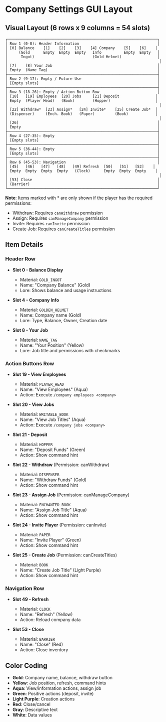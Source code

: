 # Company Settings GUI Layout

## Visual Layout (6 rows x 9 columns = 54 slots)

```
┌───────────────────────────────────────────────────────────────────┐
│ Row 1 (0-8): Header Information                                   │
│ [0] Balance    [1]    [2]    [3]    [4] Company    [5]    [6]    │
│     (Gold      Empty  Empty  Empty   Info          Empty  Empty   │
│      Ingot)                          (Gold Helmet)                │
│                                                                    │
│ [7]    [8] Your Job                                               │
│ Empty  (Name Tag)                                                 │
├───────────────────────────────────────────────────────────────────┤
│ Row 2 (9-17): Empty / Future Use                                  │
│ [Empty slots]                                                     │
├───────────────────────────────────────────────────────────────────┤
│ Row 3 (18-26): Empty / Action Button Row                          │
│ [18]   [19] Employees  [20] Jobs     [21] Deposit                │
│ Empty  (Player Head)   (Book)        (Hopper)                    │
│                                                                    │
│ [22] Withdraw*  [23] Assign*   [24] Invite*    [25] Create Job*  │
│ (Dispenser)     (Ench. Book)   (Paper)         (Book)            │
│                                                                    │
│ [26]                                                              │
│ Empty                                                             │
├───────────────────────────────────────────────────────────────────┤
│ Row 4 (27-35): Empty                                              │
│ [Empty slots]                                                     │
├───────────────────────────────────────────────────────────────────┤
│ Row 5 (36-44): Empty                                              │
│ [Empty slots]                                                     │
├───────────────────────────────────────────────────────────────────┤
│ Row 6 (45-53): Navigation                                         │
│ [45]   [46]   [47]   [48]   [49] Refresh  [50]   [51]   [52]    │
│ Empty  Empty  Empty  Empty   (Clock)      Empty  Empty  Empty    │
│                                                                    │
│ [53] Close                                                        │
│ (Barrier)                                                         │
└───────────────────────────────────────────────────────────────────┘
```

**Note**: Items marked with * are only shown if the player has the required permissions:
- Withdraw: Requires `canWithdraw` permission
- Assign: Requires `canManageCompany` permission
- Invite: Requires `canInvite` permission
- Create Job: Requires `canCreateTitles` permission

## Item Details

### Header Row
- **Slot 0 - Balance Display**
  - Material: `GOLD_INGOT`
  - Name: "Company Balance" (Gold)
  - Lore: Shows balance and usage instructions

- **Slot 4 - Company Info**
  - Material: `GOLDEN_HELMET`
  - Name: Company name (Gold)
  - Lore: Type, Balance, Owner, Creation date

- **Slot 8 - Your Job**
  - Material: `NAME_TAG`
  - Name: "Your Position" (Yellow)
  - Lore: Job title and permissions with checkmarks

### Action Buttons Row
- **Slot 19 - View Employees**
  - Material: `PLAYER_HEAD`
  - Name: "View Employees" (Aqua)
  - Action: Execute `/company employees <company>`

- **Slot 20 - View Jobs**
  - Material: `WRITABLE_BOOK`
  - Name: "View Job Titles" (Aqua)
  - Action: Execute `/company jobs <company>`

- **Slot 21 - Deposit**
  - Material: `HOPPER`
  - Name: "Deposit Funds" (Green)
  - Action: Show command hint

- **Slot 22 - Withdraw** (Permission: canWithdraw)
  - Material: `DISPENSER`
  - Name: "Withdraw Funds" (Gold)
  - Action: Show command hint

- **Slot 23 - Assign Job** (Permission: canManageCompany)
  - Material: `ENCHANTED_BOOK`
  - Name: "Assign Job Title" (Aqua)
  - Action: Show command hint

- **Slot 24 - Invite Player** (Permission: canInvite)
  - Material: `PAPER`
  - Name: "Invite Player" (Green)
  - Action: Show command hint

- **Slot 25 - Create Job** (Permission: canCreateTitles)
  - Material: `BOOK`
  - Name: "Create Job Title" (Light Purple)
  - Action: Show command hint

### Navigation Row
- **Slot 49 - Refresh**
  - Material: `CLOCK`
  - Name: "Refresh" (Yellow)
  - Action: Reload company data

- **Slot 53 - Close**
  - Material: `BARRIER`
  - Name: "Close" (Red)
  - Action: Close inventory

## Color Coding
- **Gold**: Company name, balance, withdraw button
- **Yellow**: Job position, refresh, command hints
- **Aqua**: View/information actions, assign job
- **Green**: Positive actions (deposit, invite)
- **Light Purple**: Creation actions
- **Red**: Close/cancel
- **Gray**: Descriptive text
- **White**: Data values
